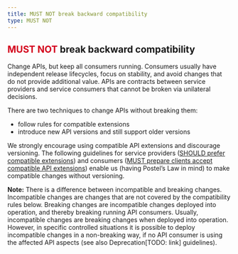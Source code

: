 ```yaml
---
title: MUST NOT break backward compatibility
type: MUST NOT
---
```


## <span style="color: #D4021D;">MUST NOT</span> break backward compatibility

Change APIs, but keep all consumers running. Consumers usually have independent release lifecycles, focus on stability, and avoid changes that do not provide additional value. APIs are contracts between service providers and service consumers that cannot be broken via unilateral decisions.

There are two techniques to change APIs without breaking them:

- follow rules for compatible extensions
- introduce new API versions and still support older versions

We strongly encourage using compatible API extensions and discourage versioning. The following guidelines for service providers ([SHOULD prefer compatible extensions](#should-prefer-compatible-extensions)) and consumers ([MUST prepare clients accept compatible API extensions](#must-prepare-clients-accept-compatible-api-extensions)) enable us (having Postel’s Law in mind) to make compatible changes without versioning.

**Note:** There is a difference between incompatible and breaking changes. Incompatible changes are changes that are not covered by the compatibility rules below. Breaking changes are incompatible changes deployed into operation, and thereby breaking running API consumers. Usually, incompatible changes are breaking changes when deployed into operation.
However, in specific controlled situations it is possible to deploy incompatible changes in a non-breaking way, if no API consumer is using the affected API aspects (see also Deprecation[TODO: link] guidelines).
